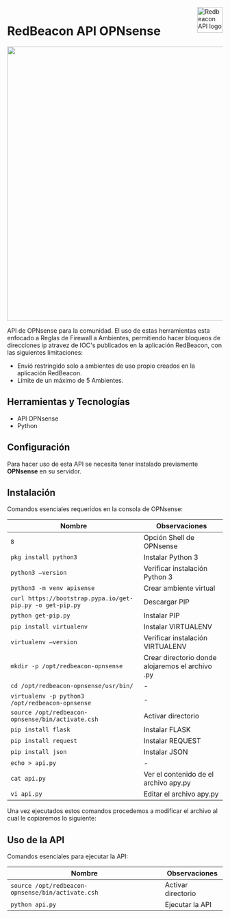 <a href="https://redbeacon.cl/">
    <img src="https://firebasestorage.googleapis.com/v0/b/ark-not.appspot.com/o/redbeaconopnsense.png?alt=media&token=dc6722c3-ca49-438d-87de-e95c9c9aadb3" alt="Redbeacon API logo" title="Redbeacon" align="right" height="60" />
</a>

RedBeacon API OPNsense
======================

<img src="https://firebasestorage.googleapis.com/v0/b/ark-not.appspot.com/o/redOPN.png?alt=media&token=0c4db906-8ddc-49a0-acc9-b6adc1ee7a2a" width="640">

API de OPNsense para la comunidad. El uso de estas herramientas esta enfocado a Reglas de Firewall a Ambientes, permitiendo hacer bloqueos de direcciones ip atravez de IOC's  publicados en la aplicación RedBeacon, con las siguientes limitaciones:

- Envió restringido solo a ambientes de uso propio creados en la aplicación RedBeacon.
- Límite de un máximo de 5 Ambientes.

## Herramientas y Tecnologías

 - API OPNsense
 - Python
 
## Configuración
Para hacer uso de esta API se necesita tener instalado previamente **OPNsense** en su servidor.

## Instalación

Comandos esenciales requeridos en la consola de OPNsense:

| Nombre | Observaciones |
| --- | --- |
| `8` | Opción Shell de OPNsense |
| `pkg install python3` | Instalar Python 3 |
| `python3 —version` | Verificar instalación Python 3 |
| `python3 -m venv apisense` | Crear ambiente virtual |
| `curl https://bootstrap.pypa.io/get-pip.py -o get-pip.py` | Descargar PIP |
| `python get-pip.py` | Instalar PIP |
| `pip install virtualenv` | Instalar VIRTUALENV |
| `virtualenv —version` | Verificar instalación VIRTUALENV |
| `mkdir -p /opt/redbeacon-opnsense` | Crear directorio donde alojaremos el archivo .py |
| `cd /opt/redbeacon-opnsense/usr/bin/` | - |
| `virtualenv -p python3 /opt/redbeacon-opnsense` | - |
| `source /opt/redbeacon-opnsense/bin/activate.csh` | Activar directorio |
| `pip install flask` | Instalar FLASK |
| `pip install request` | Instalar REQUEST |
| `pip install json` | Instalar JSON |
| `echo > api.py` | - |
| `cat api.py` | Ver el contenido de el archivo apy.py |
| `vi api.py` | Editar el archivo apy.py |

Una vez ejecutados estos comandos procedemos a modificar el archivo al cual le copiaremos lo siguiente:

## Uso de la API
Comandos esenciales para ejecutar la API:

| Nombre | Observaciones |
| --- | --- |
| `source /opt/redbeacon-opnsense/bin/activate.csh` | Activar directorio |
| `python api.py` | Ejecutar la API |
